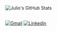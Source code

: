 <div align="left">
    <img src="https://github-profile-summary-cards.vercel.app/api/cards/profile-details?username=ojulio-dev&theme=github_dark" alt="Julio's GitHub Stats"/>
</div>

<br>

[![Gmail](https://img.shields.io/badge/Gmail-D14836?style=for-the-badge&logo=gmail&logoColor=white)](mailto:juliocontact15@gmail.com)
[![Linkedin](https://img.shields.io/badge/-LinkedIn-%230077B5?style=for-the-badge&logo=linkedin&logoColor=white)](https://www.linkedin.com/in/julio-cesar-589b6b243/)
